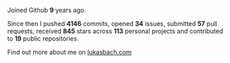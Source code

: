 Joined Github **9** years ago.

Since then I pushed **4146** commits, opened **34** issues, submitted **57** pull requests, received **845** stars across **113** personal projects and contributed to **19** public repositories.

Find out more about me on [lukasbach.com](https://lukasbach.com)
